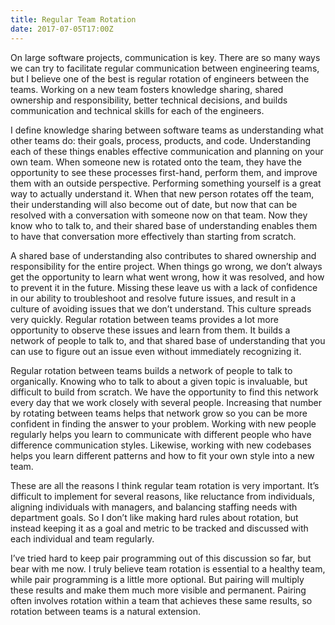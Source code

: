 ```yaml
---
title: Regular Team Rotation
date: 2017-07-05T17:00Z
---
```

On large software projects, communication is key. There are so many ways we can try to facilitate regular communication between engineering teams, but I believe one of the best is regular rotation of engineers between the teams. Working on a new team fosters knowledge sharing, shared ownership and responsibility, better technical decisions, and builds communication and technical skills for each of the engineers.

I define knowledge sharing between software teams as understanding what other teams do: their goals, process, products, and code. Understanding each of these things enables effective communication and planning on your own team. When someone new is rotated onto the team, they have the opportunity to see these processes first-hand, perform them, and improve them with an outside perspective. Performing something yourself is a great way to actually understand it. When that new person rotates off the team, their understanding will also become out of date, but now that can be resolved with a conversation with someone now on that team. Now they know who to talk to, and their shared base of understanding enables them to have that conversation more effectively than starting from scratch.

A shared base of understanding also contributes to shared ownership and responsibility for the entire project. When things go wrong, we don’t always get the opportunity to learn what went wrong, how it was resolved, and how to prevent it in the future. Missing these leave us with a lack of confidence in our ability to troubleshoot and resolve future issues, and result in a culture of avoiding issues that we don’t understand. This culture spreads very quickly. Regular rotation between teams provides a lot more opportunity to observe these issues and learn from them. It builds a network of people to talk to, and that shared base of understanding that you can use to figure out an issue even without immediately recognizing it.

Regular rotation between teams builds a network of people to talk to organically. Knowing who to talk to about a given topic is invaluable, but difficult to build from scratch. We have the opportunity to find this network every day that we work closely with several people. Increasing that number by rotating between teams helps that network grow so you can be more confident in finding the answer to your problem. Working with new people regularly helps you learn to communicate with different people who have difference communication styles. Likewise, working with new codebases helps you learn different patterns and how to fit your own style into a new team.

These are all the reasons I think regular team rotation is very important. It’s difficult to implement for several reasons, like reluctance from individuals, aligning individuals with managers, and balancing staffing needs with department goals. So I don’t like making hard rules about rotation, but instead keeping it as a goal and metric to be tracked and discussed with each individual and team regularly.

I’ve tried hard to keep pair programming out of this discussion so far, but bear with me now. I truly believe team rotation is essential to a healthy team, while pair programming is a little more optional. But pairing will multiply these results and make them much more visible and permanent. Pairing often involves rotation within a team that achieves these same results, so rotation between teams is a natural extension.
